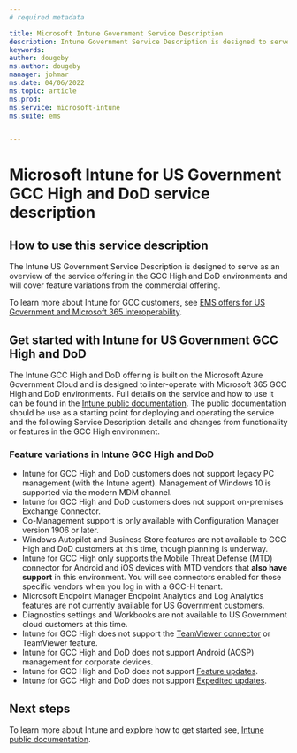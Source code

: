```yaml
---
# required metadata

title: Microsoft Intune Government Service Description  
description: Intune Government Service Description is designed to serve as an overview of our offering
keywords:
author: dougeby
ms.author: dougeby
manager: johmar
ms.date: 04/06/2022
ms.topic: article
ms.prod:
ms.service: microsoft-intune
ms.suite: ems


---
```

# Microsoft Intune for US Government GCC High and DoD service description

## How to use this service description

The Intune US Government Service Description is designed to serve as an overview of the service offering in the GCC High and DoD environments and will cover feature variations from the commercial offering.

To learn more about Intune for GCC customers, see [EMS offers for US Government and Microsoft 365 interoperability](/enterprise-mobility-security/solutions/ems-govt-service-description#ems-offers-for-us-government-and-microsoft-365-interoperability).

## Get started with Intune for US Government GCC High and DoD

The Intune GCC High and DoD offering is built on the Microsoft Azure Government Cloud and is designed to inter-operate with Microsoft 365 GCC High and DoD environments. Full details on the service and how to use it can be found in the [Intune public documentation](/intune/). The public documentation should be use as a starting point for deploying and operating the service and the following Service Description details and changes from functionality or features in the GCC High environment.

### Feature variations in Intune GCC High and DoD

- Intune for GCC High and DoD customers does not support legacy PC management (with the Intune agent). Management of Windows 10 is supported via the modern MDM channel.
- Intune for GCC High and DoD customers does not support on-premises Exchange Connector.
- Co-Management support is only available with Configuration Manager version 1906 or later.
- Windows Autopilot and Business Store features are not available to GCC High and DoD customers at this time, though planning is underway.
- Intune for GCC High only supports the Mobile Threat Defense (MTD) connector for Android and iOS devices with MTD vendors that **also have support** in this environment. You will see connectors enabled for those specific vendors when you log in with a GCC-H tenant.
- Microsoft Endpoint Manager Endpoint Analytics and Log Analytics features are not currently available for US Government customers.
- Diagnostics settings and Workbooks are not available to US Government cloud customers at this time.
- Intune for GCC High does not support the [TeamViewer connector](/mem/intune/remote-actions/teamviewer-support) or TeamViewer feature.
- Intune for GCC High and DoD does not support Android (AOSP) management for corporate devices.
- Intune for GCC High and DoD does not support [Feature updates](/mem/intune/protect/windows-10-feature-updates).
- Intune for GCC High and DoD does not support [Expedited updates](/mem/intune/protect/windows-10-expedite-updates).

## Next steps

To learn more about Intune and explore how to get started see, [Intune public documentation](/intune/index).
